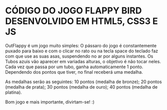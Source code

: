 # CÓDIGO DO JOGO FLAPPY BIRD DESENVOLVIDO EM HTML5, CSS3 E JS
OutFlappy é um jogo muito simples: O pássaro do jogo é constantemente puxado para baixo e com o clicar no rato ou na tecla space do teclado faz com que use as suas asas, suspendendo no ar por alguns instantes. 
Os Tubos azuis vão aparecer em variadas alturas, o objetivo é não tocar neles.
Cada vez que passa por um tubo, ganha automaticamente 1 ponto.
Dependendo dos pontos que tiver, no final receberá uma medalha. 

As medalhas serão as seguintes:
10 pontos (medalha de bronze); 
20 pontos (medalha de prata); 
30 pontos (medalha de ouro);
40 pontos (medalha de platina).

Bom jogo e mais importante, divirtam-se! :)